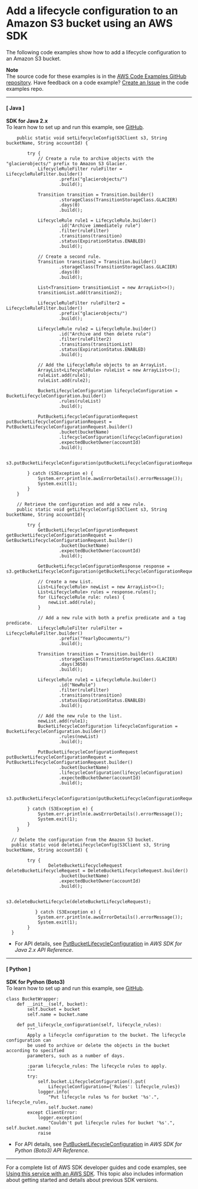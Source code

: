 # Add a lifecycle configuration to an Amazon S3 bucket using an AWS SDK<a name="example_s3_PutBucketLifecycleConfiguration_section"></a>

The following code examples show how to add a lifecycle configuration to an Amazon S3 bucket\.

**Note**  
The source code for these examples is in the [AWS Code Examples GitHub repository](https://github.com/awsdocs/aws-doc-sdk-examples)\. Have feedback on a code example? [Create an Issue](https://github.com/awsdocs/aws-doc-sdk-examples/issues/new/choose) in the code examples repo\. 

------
#### [ Java ]

**SDK for Java 2\.x**  
 To learn how to set up and run this example, see [GitHub](https://github.com/awsdocs/aws-doc-sdk-examples/tree/main/javav2/example_code/s3#readme)\. 
  

```
    public static void setLifecycleConfig(S3Client s3, String bucketName, String accountId) {

        try {
            // Create a rule to archive objects with the "glacierobjects/" prefix to Amazon S3 Glacier.
            LifecycleRuleFilter ruleFilter = LifecycleRuleFilter.builder()
                    .prefix("glacierobjects/")
                    .build();

            Transition transition = Transition.builder()
                    .storageClass(TransitionStorageClass.GLACIER)
                    .days(0)
                    .build();

            LifecycleRule rule1 = LifecycleRule.builder()
                    .id("Archive immediately rule")
                    .filter(ruleFilter)
                    .transitions(transition)
                    .status(ExpirationStatus.ENABLED)
                    .build();

            // Create a second rule.
            Transition transition2 = Transition.builder()
                    .storageClass(TransitionStorageClass.GLACIER)
                    .days(0)
                    .build();

            List<Transition> transitionList = new ArrayList<>();
            transitionList.add(transition2);

            LifecycleRuleFilter ruleFilter2 = LifecycleRuleFilter.builder()
                    .prefix("glacierobjects/")
                    .build();

            LifecycleRule rule2 = LifecycleRule.builder()
                    .id("Archive and then delete rule")
                    .filter(ruleFilter2)
                    .transitions(transitionList)
                    .status(ExpirationStatus.ENABLED)
                    .build();

            // Add the LifecycleRule objects to an ArrayList.
            ArrayList<LifecycleRule> ruleList = new ArrayList<>();
            ruleList.add(rule1);
            ruleList.add(rule2);

            BucketLifecycleConfiguration lifecycleConfiguration = BucketLifecycleConfiguration.builder()
                    .rules(ruleList)
                    .build();

            PutBucketLifecycleConfigurationRequest putBucketLifecycleConfigurationRequest = PutBucketLifecycleConfigurationRequest.builder()
                    .bucket(bucketName)
                    .lifecycleConfiguration(lifecycleConfiguration)
                    .expectedBucketOwner(accountId)
                    .build();

            s3.putBucketLifecycleConfiguration(putBucketLifecycleConfigurationRequest);

        } catch (S3Exception e) {
            System.err.println(e.awsErrorDetails().errorMessage());
            System.exit(1);
        }
    }

    // Retrieve the configuration and add a new rule.
    public static void getLifecycleConfig(S3Client s3, String bucketName, String accountId){

        try {
            GetBucketLifecycleConfigurationRequest getBucketLifecycleConfigurationRequest = GetBucketLifecycleConfigurationRequest.builder()
                    .bucket(bucketName)
                    .expectedBucketOwner(accountId)
                    .build();

            GetBucketLifecycleConfigurationResponse response = s3.getBucketLifecycleConfiguration(getBucketLifecycleConfigurationRequest);

            // Create a new List.
            List<LifecycleRule> newList = new ArrayList<>();
            List<LifecycleRule> rules = response.rules();
            for (LifecycleRule rule: rules) {
                newList.add(rule);
            }

            // Add a new rule with both a prefix predicate and a tag predicate.
            LifecycleRuleFilter ruleFilter = LifecycleRuleFilter.builder()
                    .prefix("YearlyDocuments/")
                    .build();

            Transition transition = Transition.builder()
                    .storageClass(TransitionStorageClass.GLACIER)
                    .days(3650)
                    .build();

            LifecycleRule rule1 = LifecycleRule.builder()
                    .id("NewRule")
                    .filter(ruleFilter)
                    .transitions(transition)
                    .status(ExpirationStatus.ENABLED)
                    .build();

            // Add the new rule to the list.
            newList.add(rule1);
            BucketLifecycleConfiguration lifecycleConfiguration = BucketLifecycleConfiguration.builder()
                    .rules(newList)
                    .build();

            PutBucketLifecycleConfigurationRequest putBucketLifecycleConfigurationRequest = PutBucketLifecycleConfigurationRequest.builder()
                    .bucket(bucketName)
                    .lifecycleConfiguration(lifecycleConfiguration)
                    .expectedBucketOwner(accountId)
                    .build();

            s3.putBucketLifecycleConfiguration(putBucketLifecycleConfigurationRequest);

        } catch (S3Exception e) {
            System.err.println(e.awsErrorDetails().errorMessage());
            System.exit(1);
        }
    }

  // Delete the configuration from the Amazon S3 bucket.
  public static void deleteLifecycleConfig(S3Client s3, String bucketName, String accountId) {

        try {
                DeleteBucketLifecycleRequest deleteBucketLifecycleRequest = DeleteBucketLifecycleRequest.builder()
                    .bucket(bucketName)
                    .expectedBucketOwner(accountId)
                    .build();

                s3.deleteBucketLifecycle(deleteBucketLifecycleRequest);

           } catch (S3Exception e) {
            System.err.println(e.awsErrorDetails().errorMessage());
            System.exit(1);
        }
  }
```
+  For API details, see [PutBucketLifecycleConfiguration](https://docs.aws.amazon.com/goto/SdkForJavaV2/s3-2006-03-01/PutBucketLifecycleConfiguration) in *AWS SDK for Java 2\.x API Reference*\. 

------
#### [ Python ]

**SDK for Python \(Boto3\)**  
 To learn how to set up and run this example, see [GitHub](https://github.com/awsdocs/aws-doc-sdk-examples/tree/main/python/example_code/s3/s3_basics#code-examples)\. 
  

```
class BucketWrapper:
    def __init__(self, bucket):
        self.bucket = bucket
        self.name = bucket.name

    def put_lifecycle_configuration(self, lifecycle_rules):
        """
        Apply a lifecycle configuration to the bucket. The lifecycle configuration can
        be used to archive or delete the objects in the bucket according to specified
        parameters, such as a number of days.

        :param lifecycle_rules: The lifecycle rules to apply.
        """
        try:
            self.bucket.LifecycleConfiguration().put(
                LifecycleConfiguration={'Rules': lifecycle_rules})
            logger.info(
                "Put lifecycle rules %s for bucket '%s'.", lifecycle_rules,
                self.bucket.name)
        except ClientError:
            logger.exception(
                "Couldn't put lifecycle rules for bucket '%s'.", self.bucket.name)
            raise
```
+  For API details, see [PutBucketLifecycleConfiguration](https://docs.aws.amazon.com/goto/boto3/s3-2006-03-01/PutBucketLifecycleConfiguration) in *AWS SDK for Python \(Boto3\) API Reference*\. 

------

For a complete list of AWS SDK developer guides and code examples, see [Using this service with an AWS SDK](UsingAWSSDK.md#sdk-general-information-section)\. This topic also includes information about getting started and details about previous SDK versions\.